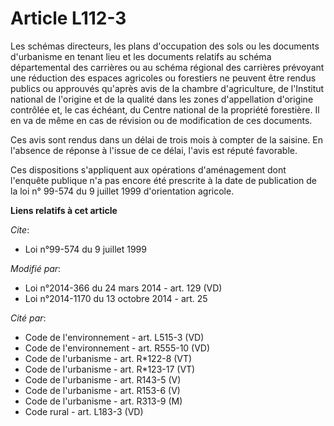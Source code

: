 # Article L112-3

Les schémas directeurs, les plans d'occupation des sols ou les documents d'urbanisme en tenant lieu et les documents relatifs
au schéma départemental des carrières ou au schéma régional des carrières prévoyant une réduction des espaces agricoles ou
forestiers ne peuvent être rendus publics ou approuvés qu'après avis de la chambre d'agriculture, de l'Institut national de
l'origine et de la qualité dans les zones d'appellation d'origine contrôlée et, le cas échéant, du Centre national de la
propriété forestière. Il en va de même en cas de révision ou de modification de ces documents. 

Ces avis sont rendus dans un délai de trois mois à compter de la saisine. En l'absence de réponse à l'issue de ce délai,
l'avis est réputé favorable. 

Ces dispositions s'appliquent aux opérations d'aménagement dont l'enquête publique n'a pas encore été prescrite à la date de
publication de la loi n° 99-574 du 9 juillet 1999 d'orientation agricole.

**Liens relatifs à cet article**

_Cite_:

  - Loi n°99-574 du 9 juillet 1999

_Modifié par_:

  - Loi n°2014-366 du 24 mars 2014 - art. 129 (VD)
  - Loi n°2014-1170 du 13 octobre 2014 - art. 25

_Cité par_:

  - Code de l'environnement - art. L515-3 (VD)
  - Code de l'environnement - art. R555-10 (VD)
  - Code de l'urbanisme - art. R*122-8 (VT)
  - Code de l'urbanisme - art. R*123-17 (VT)
  - Code de l'urbanisme - art. R143-5 (V)
  - Code de l'urbanisme - art. R153-6 (V)
  - Code de l'urbanisme - art. R313-9 (M)
  - Code rural - art. L183-3 (VD)
